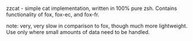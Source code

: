 ‎
=

zzcat - simple cat implementation, written in 100% pure zsh. Contains functionality of fox, fox-ec, and fox-fr.


note: very, very slow in comparison to fox, though much more lightweight. Use only where small amounts of data need to be handled.
